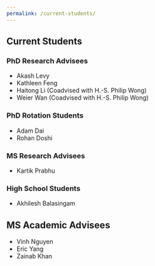 ```yaml
---
permalink: /current-students/
---
```


## Current Students

### PhD Research Advisees
- Akash Levy
- Kathleen Feng
- Haitong Li (Coadvised with H.-S. Philip Wong)
- Weier Wan (Coadvised with H.-S. Philip Wong)

### PhD Rotation Students
- Adam Dai
- Rohan Doshi

### MS Research Advisees
- Kartik Prabhu

### High School Students
- Akhilesh Balasingam

## MS Academic Advisees
- Vinh Nguyen 
- Eric Yang
- Zainab Khan
